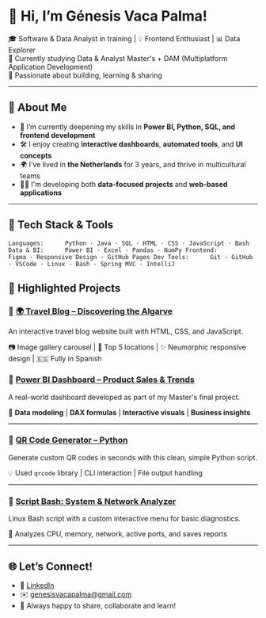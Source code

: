 # 👋 Hi, I’m Génesis Vaca Palma!

🎓 Software & Data Analyst in training | 💡 Frontend Enthusiast | 📊 Data Explorer  
🚀 Currently studying Data & Analyst Master's + DAM (Multiplatform Application Development)  
💼 Passionate about building, learning & sharing  

---

## 🌱 About Me

- 🧠 I’m currently deepening my skills in **Power BI, Python, SQL, and frontend development**  
- 🛠️ I enjoy creating **interactive dashboards**, **automated tools**, and **UI concepts**  
- 🌍 I’ve lived in **the Netherlands** for 3 years, and thrive in multicultural teams  
- 👩‍💻 I'm developing both **data-focused projects** and **web-based applications**  

---

## 🧰 Tech Stack & Tools

`Languages:      Python · Java · SQL · HTML · CSS · JavaScript · Bash
Data & BI:      Power BI · Excel · Pandas · NumPy
Frontend:       Figma · Responsive Design · GitHub Pages
Dev Tools:      Git · GitHub · VSCode · Linux · Bash · Spring MVC · IntelliJ`

## 📌 Highlighted Projects

### 🔗 [🌍 Travel Blog – Discovering the Algarve](https://github.com/genesisvaca/travel-blog-algarve-spanish)
An interactive travel blog website built with HTML, CSS, and JavaScript.

📷 Image gallery carousel | 🧭 Top 5 locations | ✨ Neumorphic responsive design | 🇪🇸 Fully in Spanish

### 🔗 [Power BI Dashboard – Product Sales & Trends](https://github.com/genesisvaca/PowerBI-Obtencion_Manipulacion)
A real-world dashboard developed as part of my Master's final project.  

🧩 **Data modeling** | **DAX formulas** | **Interactive visuals** | **Business insights**

---

### 🔗 [QR Code Generator – Python](https://github.com/genesisvaca/QR-Code-Generator)
Generate custom QR codes in seconds with this clean, simple Python script.  

💡 Used `qrcode` library | CLI interaction | File output handling

---

### 🔗 [Script Bash: System & Network Analyzer](https://github.com/genesisvaca/Ejercicios)
Linux Bash script with a custom interactive menu for basic diagnostics.  

📡 Analyzes CPU, memory, network, active ports, and saves reports

---

## 🌐 Let’s Connect!

- 💼 [LinkedIn](https://www.linkedin.com/in/genesisvacapalma/)
- ✉️ genesisvacapalma@gmail.com  
- 💬 Always happy to share, collaborate and learn!

